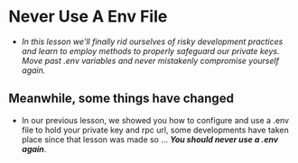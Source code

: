 # Never Use A Env File
- *In this lesson we'll finally rid ourselves of risky development practices and learn to employ methods to properly safeguard our private keys. Move past .env variables and never mistakenly compromise yourself again.*

## Meanwhile, some things have changed
- In our previous lesson, we showed you how to configure and use a .env file to hold your private key and rpc url, some developments have taken place since that lesson was made so ... ***You should never use a .env again***.
